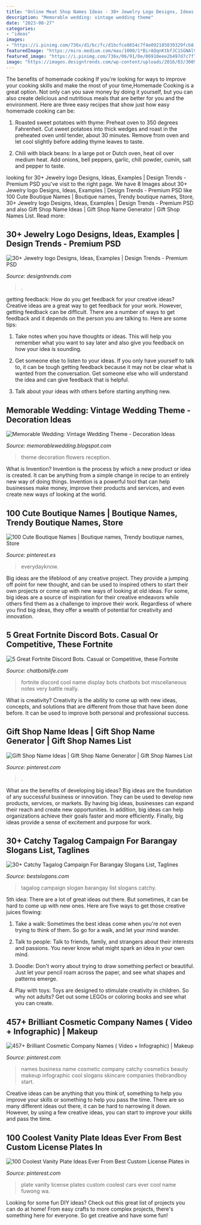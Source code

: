 ```yaml
---
title: "Online Meat Shop Names Ideas - 30+ Jewelry Logo Designs, Ideas, Examples"
description: "Memorable wedding: vintage wedding theme"
date: "2023-08-27"
categories:
- "ideas"
images:
- "https://i.pinimg.com/736x/d1/bc/fc/d1bcfce8654c7f4e092185839329fcb8.jpg"
featuredImage: "https://miro.medium.com/max/1000/1*BirAQqnKtbfJC1SGNAl9Hg.png"
featured_image: "https://i.pinimg.com/736x/06/91/0e/06910eee2b497d7c7f74f5cf826d6e34.jpg"
image: "https://images.designtrends.com/wp-content/uploads/2016/03/30093521/Siple-Jewellery-Logo.png"
---
```



The benefits of homemade cooking
If you're looking for ways to improve your cooking skills and make the most of your time,Homemade Cooking is a great option. Not only can you save money by doing it yourself, but you can also create delicious and nutritious meals that are better for you and the environment. Here are three easy recipes that show just how easy homemade cooking can be: 
1. Roasted sweet potatoes with thyme: Preheat oven to 350 degrees Fahrenheit. Cut sweet potatoes into thick wedges and roast in the preheated oven until tender, about 30 minutes. Remove from oven and let cool slightly before adding thyme leaves to taste. 

2. Chili with black beans: In a large pot or Dutch oven, heat oil over medium heat. Add onions, bell peppers, garlic, chili powder, cumin, salt and pepper to taste.

	

		
looking for 30+ Jewelry logo Designs, Ideas, Examples | Design Trends - Premium PSD you've visit to the right page. We have 8 Images about 30+ Jewelry logo Designs, Ideas, Examples | Design Trends - Premium PSD like 100 Cute Boutique Names | Boutique names, Trendy boutique names, Store, 30+ Jewelry logo Designs, Ideas, Examples | Design Trends - Premium PSD and also Gift Shop Name Ideas | Gift Shop Name Generator | Gift Shop Names List. Read more:
		
    
## 30+ Jewelry Logo Designs, Ideas, Examples | Design Trends - Premium PSD

<img loading=lazy src="https://images.designtrends.com/wp-content/uploads/2016/03/30093521/Siple-Jewellery-Logo.png" onerror="this.onerror=null;this.src='https://tse2.mm.bing.net/th?id=OIP.5bbZWKGq6-LYeU0P62AXSwHaEo&amp;pid=15.1';" alt="30+ Jewelry logo Designs, Ideas, Examples | Design Trends - Premium PSD">

_Source: designtrends.com_

>. 

	

getting feedback: How do you get feedback for your creative ideas?
Creative ideas are a great way to get feedback for your work. However, getting feedback can be difficult. There are a number of ways to get feedback and it depends on the person you are talking to. Here are some tips:
1. Take notes when you have thoughts or ideas. This will help you remember what you want to say later and also give you feedback on how your idea is sounding.

2. Get someone else to listen to your ideas. If you only have yourself to talk to, it can be tough getting feedback because it may not be clear what is wanted from the conversation. Get someone else who will understand the idea and can give feedback that is helpful.

3. Talk about your ideas with others before starting anything new.

    
## Memorable Wedding: Vintage Wedding Theme - Decoration Ideas

<img loading=lazy src="http://2.bp.blogspot.com/-TCMeDPIw1Pg/UuV6UzOCbDI/AAAAAAAACCw/NU3asxM4k0k/s1600/Vintage-Wedding-flowers.jpg" onerror="this.onerror=null;this.src='https://tse3.mm.bing.net/th?id=OIP.0dJlzgHqdho8FnQtjeAKiQHaLI&amp;pid=15.1';" alt="Memorable Wedding: Vintage Wedding Theme - Decoration Ideas">

_Source: memorablewedding.blogspot.com_

>theme decoration flowers reception. 

	

What is Invention?
Invention is the process by which a new product or idea is created. It can be anything from a simple change in recipe to an entirely new way of doing things. Invention is a powerful tool that can help businesses make money, improve their products and services, and even create new ways of looking at the world.

    
## 100 Cute Boutique Names | Boutique Names, Trendy Boutique Names, Store

<img loading=lazy src="https://i.pinimg.com/736x/d1/bc/fc/d1bcfce8654c7f4e092185839329fcb8.jpg" onerror="this.onerror=null;this.src='https://tse3.mm.bing.net/th?id=OIP.93A5GtCrfLR9nxE_V7yhZAHaLG&amp;pid=15.1';" alt="100 Cute Boutique Names | Boutique names, Trendy boutique names, Store">

_Source: pinterest.es_

>everydayknow. 

	

Big ideas are the lifeblood of any creative project. They provide a jumping off point for new thought, and can be used to inspired others to start their own projects or come up with new ways of looking at old ideas. For some, big ideas are a source of inspiration for their creative endeavors while others find them as a challenge to improve their work. Regardless of where you find big ideas, they offer a wealth of potential for creativity and innovation.

    
## 5 Great Fortnite Discord Bots. Casual Or Competitive, These Fortnite

<img loading=lazy src="https://miro.medium.com/max/1000/1*BirAQqnKtbfJC1SGNAl9Hg.png" onerror="this.onerror=null;this.src='https://tse4.mm.bing.net/th?id=OIP.0OQNS7uHKcQyXyMyYE2slAHaKN&amp;pid=15.1';" alt="5 Great Fortnite Discord Bots. Casual or Competitive, these Fortnite">

_Source: chatbotslife.com_

>fortnite discord cool name display bots chatbots bot miscellaneous notes very battle really. 

	

What is creativity?
Creativity is the ability to come up with new ideas, concepts, and solutions that are different from those that have been done before. It can be used to improve both personal and professional success.

    
## Gift Shop Name Ideas | Gift Shop Name Generator | Gift Shop Names List

<img loading=lazy src="https://i.pinimg.com/736x/8d/47/a7/8d47a7ebc20370d7bb4ac10cb0070e6b.jpg" onerror="this.onerror=null;this.src='https://tse4.mm.bing.net/th?id=OIP.B0cdyR3iSrtyR0thQolEfwHaLG&amp;pid=15.1';" alt="Gift Shop Name Ideas | Gift Shop Name Generator | Gift Shop Names List">

_Source: pinterest.com_

>. 

	

What are the benefits of developing big ideas?
Big ideas are the foundation of any successful business or innovation. They can be used to develop new products, services, or markets. By having big ideas, businesses can expand their reach and create new opportunities. In addition, big ideas can help organizations achieve their goals faster and more efficiently. Finally, big ideas provide a sense of excitement and purpose for work.

    
## 30+ Catchy Tagalog Campaign For Barangay Slogans List, Taglines

<img loading=lazy src="http://www.bestslogans.com/img/searches/catchy-tagalog-slogan-campaign-for-barangay-list-201808_2027.png" onerror="this.onerror=null;this.src='https://tse3.mm.bing.net/th?id=OIP.7UPabweAWSnrxdynsPZK_QHaGL&amp;pid=15.1';" alt="30+ Catchy Tagalog Campaign For Barangay Slogans List, Taglines">

_Source: bestslogans.com_

>tagalog campaign slogan barangay list slogans catchy. 

	

5th idea:
There are a lot of great ideas out there. But sometimes, it can be hard to come up with new ones. Here are five ways to get those creative juices flowing:
1. Take a walk: Sometimes the best ideas come when you're not even trying to think of them. So go for a walk, and let your mind wander.

2. Talk to people: Talk to friends, family, and strangers about their interests and passions. You never know what might spark an idea in your own mind.

3. Doodle: Don't worry about trying to draw something perfect or beautiful. Just let your pencil roam across the paper, and see what shapes and patterns emerge.

4. Play with toys: Toys are designed to stimulate creativity in children. So why not adults? Get out some LEGOs or coloring books and see what you can create.

    
## 457+ Brilliant Cosmetic Company Names ( Video + Infographic) | Makeup

<img loading=lazy src="https://i.pinimg.com/736x/ad/4d/ea/ad4deafbb40ced73237362cc7b0a432d.jpg" onerror="this.onerror=null;this.src='https://tse3.mm.bing.net/th?id=OIP.yODQZKeuGTVhaIokR1yp_wHaLH&amp;pid=15.1';" alt="457+ Brilliant Cosmetic Company Names ( Video + Infographic) | Makeup">

_Source: pinterest.com_

>names business name cosmetic company catchy cosmetics beauty makeup infographic cool slogans skincare companies thebrandboy start. 

	

Creative ideas can be anything that you think of, something to help you improve your skills or something to help you pass the time. There are so many different ideas out there, it can be hard to narrowing it down. However, by using a few creative ideas, you can start to improve your skills and pass the time.

    
## 100 Coolest Vanity Plate Ideas Ever From Best Custom License Plates In

<img loading=lazy src="https://i.pinimg.com/736x/06/91/0e/06910eee2b497d7c7f74f5cf826d6e34.jpg" onerror="this.onerror=null;this.src='https://tse2.mm.bing.net/th?id=OIP.QQ7MqGRKeQZaQAxsY9NrqwHaF9&amp;pid=15.1';" alt="100 Coolest Vanity Plate Ideas Ever From Best Custom License Plates in">

_Source: pinterest.com_

>plate vanity license plates custom coolest cars ever cool name fuwong wa. 

	

Looking for some fun DIY ideas? Check out this great list of projects you can do at home! From easy crafts to more complex projects, there's something here for everyone. So get creative and have some fun!

